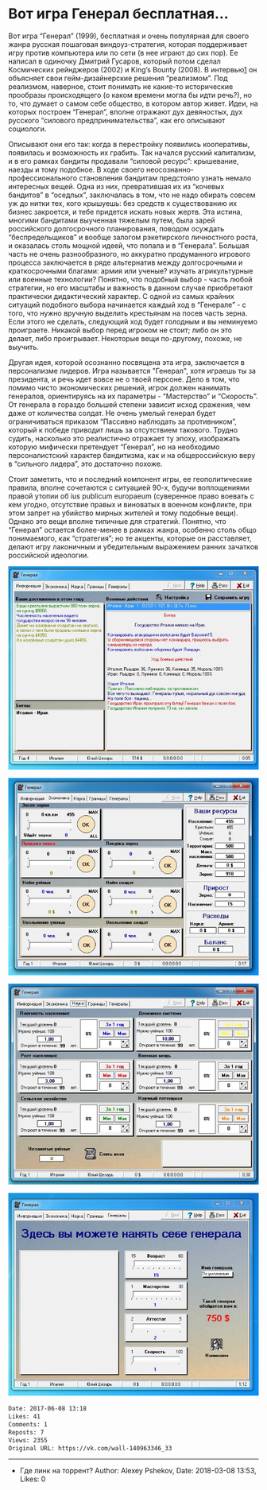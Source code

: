 # Вот игра Генерал  бесплатная...

Вот игра “Генерал” (1999), бесплатная и очень популярная для своего жанра русская пошаговая виндоуз-стратегия, которая поддерживает игру против компьютера или по сети (в нее играют до сих пор). Ее написал в одиночку Дмитрий Гусаров, который потом сделал Космических рейнджеров (2002) и King’s Bounty (2008). В интервью[1] он объясняет свои гейм-дизайнерские решения “реализмом”. Под реализмом, наверное, стоит понимать не какие-то исторические прообразы происходящего (о каком времени могла бы идти речь?), но то, что думает о самом себе общество, в котором автор живет. Идеи, на которых построен “Генерал”, вполне отражают дух девяностых, дух русского “силового предпринимательства”, как его описывают социологи. 
 
Описывают они его так: когда в перестройку появились кооперативы, появилась и возможность их грабить. Так начался русский капитализм, и в его рамках бандиты продавали “силовой ресурс”: крышевание, наезды и тому подобное. В ходе своего неосознанно-профессионального становления бандитам предстояло узнать немало интересных вещей. Одна из них, превратившая их из “кочевых бандитов” в “оседлых”, заключалась в том, что не надо обирать совсем уж до нитки тех, кого крышуешь: без средств к существованию их бизнес закроется, и тебе придется искать новых жертв. Эта истина, многими бандитами выученная тяжелым путем, была зарей российского долгосрочного планирования, поводом осуждать “беспредельщиков” и вообще залогом рэкетирского личностного роста, и оказалась столь мощной идеей, что попала и в “Генерала”. Большая часть не очень разнообразного, но аккуратно продуманного игрового процесса заключается в ряде альтернатив между долгосрочными и краткосрочными благами: армия или ученые? изучать агрикультурные или военные технологии? Понятно, что подобный выбор - часть любой стратегии, но его масштабы и важность в данном случае приобретают практически дидактический характер. С одной из самых крайних ситуаций подобного выбора начинается каждый ход в “Генерале” - с того, что нужно вручную выделить крестьянам на посев часть зерна. Если этого не сделать, следующий ход будет голодным и вы неминуемо проиграете. Никакой выбор перед игроком не стоит; либо он это делает, либо проигрывает. Некоторые вещи по-другому, похоже, не выучить. 
 
Другая идея, которой осознанно посвящена эта игра, заключается в персонализме лидеров. Игра называется "Генерал", хотя играешь ты за президента, и речь идет вовсе не о твоей персоне. Дело в том, что помимо чисто экономических решений, игрок должен нанимать генералов, ориентируясь на их параметры - “Мастерство” и “Скорость”. От генерала в гораздо большей степени зависит исход сражения, чем даже от количества солдат. Не очень умелый генерал будет ограничиваться приказом “Пассивно наблюдать за противником”, который к победе приводит лишь за отсутствием такового. Трудно судить, насколько это реалистично отражает ту эпоху, изображать которую мифически претендует “Генерал”, но на необходимо персоналистский характер бандитизма, как и на общероссийскую веру в “сильного лидера”, это достаточно похоже. 
 
Стоит заметить, что и последний компонент игры, ее геополитические правила, вполне сочетаются с ситуацией 90-х, будучи воплощениями правой утопии об ius publicum europaeum (суверенное право воевать с кем угодно, отсутствие правых и виноватых в военном конфликте, при этом запрет на убийство мирных жителей и тому подобные вещи). Однако это вещи вполне типичные для стратегий. Понятно, что “Генерал” остается более-менее в рамках жанра, особенно столь общо понимаемого, как “стратегия”; но те акценты, которые он расставляет, делают игру лаконичным и убедительным выражением ранних зачатков российской идеологии. 
 
[1]: http://www.koalicia.genliga.ru/infa/gusarov.htm

![](attachments/456239049.jpg)

![](attachments/456239050.jpg)

![](attachments/456239051.jpg)

![](attachments/456239052.jpg)

    Date: 2017-06-08 13:18
    Likes: 41
    Comments: 1
    Reposts: 7
    Views: 2355
    Original URL: https://vk.com/wall-140963346_33



--------------------

  * Где линк на торрент?
    Author: Alexey Pshekov, Date: 2018-03-08 13:53, Likes: 0

